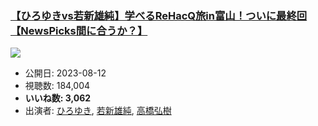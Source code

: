 ### [【ひろゆきvs若新雄純】学べるReHacQ旅in富山！ついに最終回【NewsPicks間に合うか？】](https://www.youtube.com/watch?v=6KUuY7PGG7A)
[![](https://img.youtube.com/vi/6KUuY7PGG7A/sddefault.jpg)](https://www.youtube.com/watch?v=6KUuY7PGG7A)
-   公開日: 2023-08-12
-   視聴数: 184,004
-   **いいね数: 3,062**
-   出演者: [ひろゆき](/rehacq_fan/people/ひろゆき "wikilink"), [若新雄純](/rehacq_fan/people/若新雄純 "wikilink"), [高橋弘樹](/rehacq_fan/people/高橋弘樹 "wikilink")
